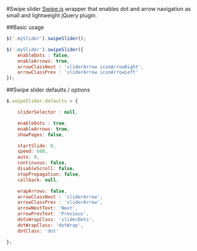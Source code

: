 #Swipe slider
[Swipe.js](https://github.com/thebird/Swipe) wrapper that enables dot and arrow navigation as small and lightweight jQuery plugin.

##Basic usage
```javascript
$('.mySlider').swipeSlider();

$('.mySlider').swipeSlider({
	enableDots : false,
	enableArrows: true,
	arrowClassNext : 'sliderArrow iconArrowRight',
	arrowClassPrev : 'sliderArrow iconArrowLeft'
});

```
##Swipe slider defaults / options
```javascript
$.swipeSlider.defaults = {

	sliderSelector : null,

	enableDots : true,
	enableArrows: true,
	showPages: false,

	startSlide: 0,
	speed: 600,
	auto: 0,
	continuous: false,
	disableScroll: false,
	stopPropagation: false,
	callback: null,

	wrapArrows: false,
	arrowClassNext : 'sliderArrow',
	arrowClassPrev : 'sliderArrow',
	arrowNextText: 'Next',
	arrowPrevText: 'Previous',
	dotsWrapClass: 'sliderDots',
	dotWrapClass: 'dotWrap',
	dotClass: 'dot'

};
```
